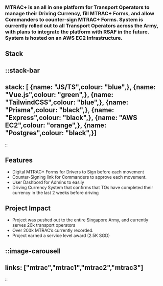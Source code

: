 ### MTRAC+ is an all in one platform for Transport Operators to manage their Driving Currency, fill MTRAC+ Forms, and allow Commanders to counter-sign MTRAC+ Forms. System is currently rolled out to all Transport Operators across the Army, with plans to integrate the platform with RSAF in the future. System is hosted on an AWS EC2 Infrastructure.

## Stack
::stack-bar
---
stack: [
    {name: "JS/TS",colour: "blue",},
    {name: "Vue.js",colour: "green",},
    {name: "TailwindCSS",colour: "blue",},
    {name: "Prisma",colour: "black",},
    {name: "Express",colour: "black",},
    {name: "AWS EC2",colour: "orange",},
    {name: "Postgres",colour: "black",}]
---
::

## Features
- Digital MTRAC+ Forms for Drivers to Sign before each movement
- Counter-Signing link for Commanders to approve each movement.
- User Dashbord for Admins to easily
- Driving Currency System that confirms that TOs have completed their currency in the last 2 weeks before driving
  
## Project Impact

- Project was pushed out to the entire Singapore Army, and currently serves 20k transport operators
- Over 200k MTRAC’s currently recorded.
- Project earned a service level award (2.5K SGD)


::image-carousell
---
links: ["mtrac","mtrac1","mtrac2","mtrac3"]
---
::

